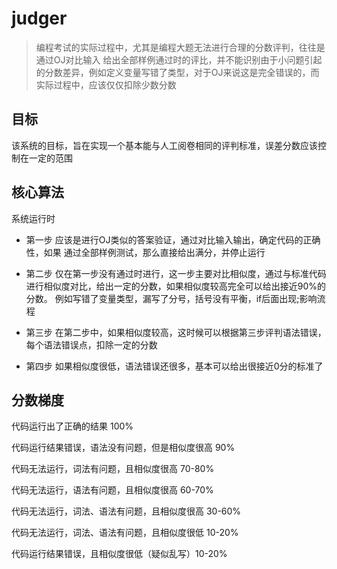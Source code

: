 # judger

>编程考试的实际过程中，尤其是编程大题无法进行合理的分数评判，往往是通过OJ对比输入
给出全部样例通过时的评比，并不能识别由于小问题引起的分数差异，例如定义变量写错了类型，对于OJ来说这是完全错误的，而实际过程中，应该仅仅扣除少数分数

## 目标
该系统的目标，旨在实现一个基本能与人工阅卷相同的评判标准，误差分数应该控制在一定的范围
## 核心算法
系统运行时
- 第一步
应该是进行OJ类似的答案验证，通过对比输入输出，确定代码的正确性，如果
通过全部样例测试，那么直接给出满分，并停止运行

- 第二步 仅在第一步没有通过时进行，这一步主要对比相似度，通过与标准代码进行相似度对比，给出一定的分数，如果相似度较高完全可以给出接近90%的分数。
例如写错了变量类型，漏写了分号，括号没有平衡，if后面出现;影响流程

- 第三步
在第二步中，如果相似度较高，这时候可以根据第三步评判语法错误，每个语法错误点，扣除一定的分数

- 第四步
如果相似度很低，语法错误还很多，基本可以给出很接近0分的标准了

## 分数梯度
代码运行出了正确的结果 100%

代码运行结果错误，语法没有问题，但是相似度很高 90%

代码无法运行，词法有问题，且相似度很高 70-80%

代码无法运行，语法有问题，且相似度很高 60-70%

代码无法运行，词法、语法有问题，且相似度很高 30-60%

代码无法运行，词法、语法有问题，且相似度很低 10-20%

代码运行结果错误，且相似度很低（疑似乱写）10-20%
